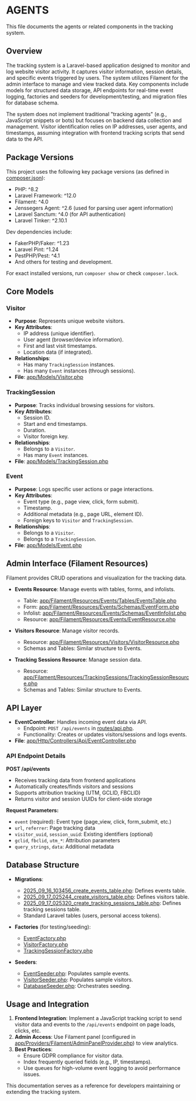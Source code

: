 # AGENTS

This file documents the agents or related components in the tracking system.

## Overview

The tracking system is a Laravel-based application designed to monitor and log website visitor activity. It captures visitor information, session details, and specific events triggered by users. The system utilizes Filament for the admin interface to manage and view tracked data. Key components include models for structured data storage, API endpoints for real-time event logging, factories and seeders for development/testing, and migration files for database schema.

The system does not implement traditional "tracking agents" (e.g., JavaScript snippets or bots) but focuses on backend data collection and management. Visitor identification relies on IP addresses, user agents, and timestamps, assuming integration with frontend tracking scripts that send data to the API.

## Package Versions

This project uses the following key package versions (as defined in [composer.json](composer.json)):

- PHP: ^8.2
- Laravel Framework: ^12.0
- Filament: ^4.0
- Jenssegers Agent: ^2.6 (used for parsing user agent information)
- Laravel Sanctum: ^4.0 (for API authentication)
- Laravel Tinker: ^2.10.1

Dev dependencies include:
- FakerPHP/Faker: ^1.23
- Laravel Pint: ^1.24
- PestPHP/Pest: ^4.1
- And others for testing and development.

For exact installed versions, run `composer show` or check `composer.lock`.

## Core Models

### Visitor
- **Purpose**: Represents unique website visitors.
- **Key Attributes**:
  - IP address (unique identifier).
  - User agent (browser/device information).
  - First and last visit timestamps.
  - Location data (if integrated).
- **Relationships**:
  - Has many `TrackingSession` instances.
  - Has many `Event` instances (through sessions).
- **File**: [app/Models/Visitor.php](app/Models/Visitor.php)

### TrackingSession
- **Purpose**: Tracks individual browsing sessions for visitors.
- **Key Attributes**:
  - Session ID.
  - Start and end timestamps.
  - Duration.
  - Visitor foreign key.
- **Relationships**:
  - Belongs to a `Visitor`.
  - Has many `Event` instances.
- **File**: [app/Models/TrackingSession.php](app/Models/TrackingSession.php)

### Event
- **Purpose**: Logs specific user actions or page interactions.
- **Key Attributes**:
  - Event type (e.g., page view, click, form submit).
  - Timestamp.
  - Additional metadata (e.g., page URL, element ID).
  - Foreign keys to `Visitor` and `TrackingSession`.
- **Relationships**:
  - Belongs to a `Visitor`.
  - Belongs to a `TrackingSession`.
- **File**: [app/Models/Event.php](app/Models/Event.php)

## Admin Interface (Filament Resources)

Filament provides CRUD operations and visualization for the tracking data.

- **Events Resource**: Manage events with tables, forms, and infolists.
  - Table: [app/Filament/Resources/Events/Tables/EventsTable.php](app/Filament/Resources/Events/Tables/EventsTable.php)
  - Form: [app/Filament/Resources/Events/Schemas/EventForm.php](app/Filament/Resources/Events/Schemas/EventForm.php)
  - Infolist: [app/Filament/Resources/Events/Schemas/EventInfolist.php](app/Filament/Resources/Events/Schemas/EventInfolist.php)
  - Resource: [app/Filament/Resources/Events/EventResource.php](app/Filament/Resources/Events/EventResource.php)

- **Visitors Resource**: Manage visitor records.
  - Resource: [app/Filament/Resources/Visitors/VisitorResource.php](app/Filament/Resources/Visitors/VisitorResource.php)
  - Schemas and Tables: Similar structure to Events.

- **Tracking Sessions Resource**: Manage session data.
  - Resource: [app/Filament/Resources/TrackingSessions/TrackingSessionResource.php](app/Filament/Resources/TrackingSessions/TrackingSessionResource.php)
  - Schemas and Tables: Similar structure to Events.

## API Layer

- **EventController**: Handles incoming event data via API.
  - Endpoint: `POST /api/events` in [routes/api.php](routes/api.php).
  - Functionality: Creates or updates visitors/sessions and logs events.
- **File**: [app/Http/Controllers/Api/EventController.php](app/Http/Controllers/Api/EventController.php)
### API Endpoint Details

**POST /api/events**
- Receives tracking data from frontend applications
- Automatically creates/finds visitors and sessions
- Supports attribution tracking (UTM, GCLID, FBCLID)
- Returns visitor and session UUIDs for client-side storage

**Request Parameters:**
- `event` (required): Event type (page_view, click, form_submit, etc.)
- `url`, `referrer`: Page tracking data
- `visitor_uuid`, `session_uuid`: Existing identifiers (optional)
- `gclid`, `fbclid`, `utm_*`: Attribution parameters
- `query_strings`, `data`: Additional metadata


## Database Structure

- **Migrations**:
  - [2025_09_16_103456_create_events_table.php](database/migrations/2025_09_16_103456_create_events_table.php): Defines events table.
  - [2025_09_17_025244_create_visitors_table.php](database/migrations/2025_09_17_025244_create_visitors_table.php): Defines visitors table.
  - [2025_09_17_025320_create_tracking_sessions_table.php](database/migrations/2025_09_17_025320_create_tracking_sessions_table.php): Defines tracking sessions table.
  - Standard Laravel tables (users, personal access tokens).

- **Factories** (for testing/seeding):
  - [EventFactory.php](database/factories/EventFactory.php)
  - [VisitorFactory.php](database/factories/VisitorFactory.php)
  - [TrackingSessionFactory.php](database/factories/TrackingSessionFactory.php)

- **Seeders**:
  - [EventSeeder.php](database/seeders/EventSeeder.php): Populates sample events.
  - [VisitorSeeder.php](database/seeders/VisitorSeeder.php): Populates sample visitors.
  - [DatabaseSeeder.php](database/seeders/DatabaseSeeder.php): Orchestrates seeding.

## Usage and Integration

1. **Frontend Integration**: Implement a JavaScript tracking script to send visitor data and events to the `/api/events` endpoint on page loads, clicks, etc.
2. **Admin Access**: Use Filament panel (configured in [app/Providers/Filament/AdminPanelProvider.php](app/Providers/Filament/AdminPanelProvider.php)) to view analytics.
3. **Best Practices**:
   - Ensure GDPR compliance for visitor data.
   - Index frequently queried fields (e.g., IP, timestamps).
   - Use queues for high-volume event logging to avoid performance issues.

This documentation serves as a reference for developers maintaining or extending the tracking system.